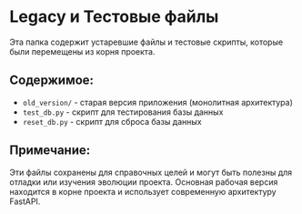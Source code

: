 # Legacy и Тестовые файлы

Эта папка содержит устаревшие файлы и тестовые скрипты, которые были перемещены из корня проекта.

## Содержимое:

- `old_version/` - старая версия приложения (монолитная архитектура)
- `test_db.py` - скрипт для тестирования базы данных
- `reset_db.py` - скрипт для сброса базы данных

## Примечание:

Эти файлы сохранены для справочных целей и могут быть полезны для отладки или изучения эволюции проекта.
Основная рабочая версия находится в корне проекта и использует современную архитектуру FastAPI. 